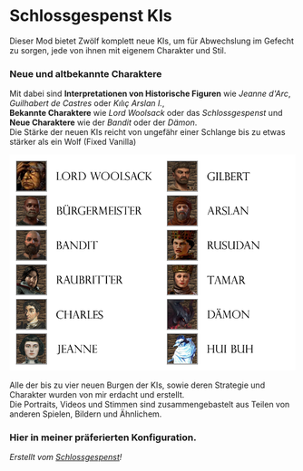 # Schlossgespenst KIs 

Dieser Mod bietet Zwölf komplett neue KIs, um für Abwechslung im Gefecht zu sorgen, jede von ihnen mit eigenem Charakter und Stil.

### Neue und altbekannte Charaktere

Mit dabei sind **Interpretationen von Historische Figuren** wie *Jeanne d'Arc*, *Guilhabert de Castres* oder *Kılıç Arslan I.*,  
**Bekannte Charaktere** wie *Lord Woolsack* oder das *Schlossgespenst* und **Neue Charaktere** wie der *Bandit* oder der *Dämon*.  
Die Stärke der neuen KIs reicht von ungefähr einer Schlange bis zu etwas stärker als ein Wolf (Fixed Vanilla)  
 

![Bild](https://raw.githubusercontent.com/Schlossgespensty/Content/refs/heads/main/Schlossgespenst-KI-preview/Schlossgespenst-KI-preview-de.png)

Alle der bis zu vier neuen Burgen der KIs, sowie deren Strategie und Charakter wurden von mir erdacht und erstellt.  
Die Portraits, Videos und Stimmen sind zusammengebastelt aus Teilen von anderen Spielen, Bildern und Ähnlichem.  

### Hier in meiner präferierten Konfiguration.

*Erstellt vom [Schlossgespenst](https://github.com/Schlossgespensty)!*
